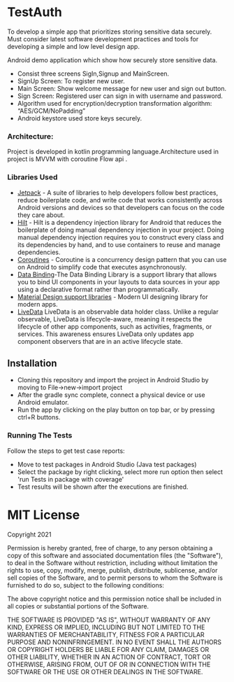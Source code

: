 # TestAuth

To develop a simple app that prioritizes storing sensitive data securely. Must consider latest software development practices and tools for developing a simple and low level design app.

Android demo application  which show how securely store sensitive data.

* Consist three screens SigIn,Signup and MainScreen.
* SignUp Screen: To register new user. 
* Main Screen: Show welcome message for new user and sign out button.
* Sign Screen: Registered user can sign in with username and password.
* Algorithm used  for encryption/decryption transformation algorithm: “AES/GCM/NoPadding”
* Android keystore used store keys securely.
### Architecture:
Project is developed in kotlin programming  language.Architecture used in project is MVVM with coroutine Flow api .

### Libraries Used

- [Jetpack](https://developer.android.com/jetpack) - A suite of libraries to help developers follow best practices, reduce boilerplate code, and write code that works consistently across Android versions and devices so that developers can focus on the code they care about.
- [Hilt](https://developer.android.com/training/dependency-injection/hilt-android) - Hilt is a dependency injection library for Android that reduces the boilerplate of doing manual dependency injection in your project. Doing manual dependency injection requires you to construct every class and its dependencies by hand, and to use containers to reuse and manage dependencies.
- [Coroutines](https://developer.android.com/kotlin/coroutines) - Coroutine is a concurrency design pattern that you can use on Android to simplify code that executes asynchronously.
- [Data Binding](https://developer.android.com/topic/libraries/data-binding)-The Data Binding Library is a support library that allows you to bind UI components in your layouts to data sources in your app using a declarative format rather than programmatically.
- [Material Design support libraries](https://material.io/develop/android/docs/getting-started) - Modern UI designing library for modern apps.
- [LiveData](https://developer.android.com/topic/libraries/architecture/livedata) LiveData is an observable data holder class. Unlike a regular observable, LiveData is lifecycle-aware, meaning it respects the lifecycle of other app components, such as activities, fragments, or services. This awareness ensures LiveData only updates app component observers that are in an active lifecycle state.


## Installation

* Cloning this repository and import the project in Android Studio by moving to File->new->import project
* After the gradle sync complete, connect a physical device or use Android emulator.
* Run the app by clicking on the play button on top bar, or by pressing ctrl+R buttons.

### Running The Tests

Follow the steps to get test case reports:
* Move to test packages in Android Studio (Java test packages)
* Select the package by right clicking, select more run option then select 'run Tests in package with coverage'
* Test results will be shown after the executions are finished.

# MIT License

Copyright 2021

Permission is hereby granted, free of charge, to any person obtaining a copy of this software and associated documentation files (the "Software"), to deal in the Software without restriction, including without limitation the rights to use, copy, modify, merge, publish, distribute, sublicense, and/or sell copies of the Software, and to permit persons to whom the Software is furnished to do so, subject to the following conditions:

The above copyright notice and this permission notice shall be included in all copies or substantial portions of the Software.

THE SOFTWARE IS PROVIDED "AS IS", WITHOUT WARRANTY OF ANY KIND, EXPRESS OR IMPLIED, INCLUDING BUT NOT LIMITED TO THE WARRANTIES OF MERCHANTABILITY, FITNESS FOR A PARTICULAR PURPOSE AND NONINFRINGEMENT. IN NO EVENT SHALL THE AUTHORS OR COPYRIGHT HOLDERS BE LIABLE FOR ANY CLAIM, DAMAGES OR OTHER LIABILITY, WHETHER IN AN ACTION OF CONTRACT, TORT OR OTHERWISE, ARISING FROM, OUT OF OR IN CONNECTION WITH THE SOFTWARE OR THE USE OR OTHER DEALINGS IN THE SOFTWARE.